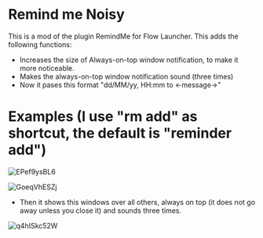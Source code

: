 # Remind me Noisy

This is a mod of the plugin RemindMe for Flow Launcher.
This adds the following functions:
- Increases the size of Always-on-top window notification, to make it more noticeable.
- Makes the always-on-top window notification sound (three times)
- Now it pases this format "dd/MM/yy, HH:mm to <-message->"

# Examples (I use "rm add" as shortcut, the default is "reminder add")

![EPef9ysBL6](https://github.com/user-attachments/assets/17ae88d7-e797-4a99-bbbc-5025de9631b6)

![GoeqVhESZj](https://github.com/user-attachments/assets/8f9f645f-9006-4a27-a8d0-6f54fd69e9c9)

- Then it shows this windows over all others, always on top (it does not go away unless you close it) and sounds three times.

![q4hISkc52W](https://github.com/user-attachments/assets/bd34755c-3668-4fb6-b1b3-d998272954df)

